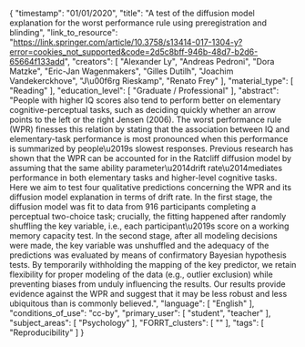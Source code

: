 {
    "timestamp": "01/01/2020",
    "title": "A test of the diffusion model explanation for the worst performance rule using preregistration and blinding",
    "link_to_resource": "https://link.springer.com/article/10.3758/s13414-017-1304-y?error=cookies_not_supported&code=2d5c8bff-946b-48d7-b2d6-65664f133add",
    "creators": [
        "Alexander Ly",
        "Andreas Pedroni",
        "Dora Matzke",
        "Eric-Jan Wagenmakers",
        "Gilles Dutilh",
        "Joachim Vandekerckhove",
        "J\u00f6rg Rieskamp",
        "Renato Frey"
    ],
    "material_type": [
        "Reading"
    ],
    "education_level": [
        "Graduate / Professional"
    ],
    "abstract": "People with higher IQ scores also tend to perform better on elementary cognitive-perceptual tasks, such as deciding quickly whether an arrow points to the left or the right Jensen (2006). The worst performance rule (WPR) finesses this relation by stating that the association between IQ and elementary-task performance is most pronounced when this performance is summarized by people\u2019s slowest responses. Previous research has shown that the WPR can be accounted for in the Ratcliff diffusion model by assuming that the same ability parameter\u2014drift rate\u2014mediates performance in both elementary tasks and higher-level cognitive tasks. Here we aim to test four qualitative predictions concerning the WPR and its diffusion model explanation in terms of drift rate. In the first stage, the diffusion model was fit to data from 916 participants completing a perceptual two-choice task; crucially, the fitting happened after randomly shuffling the key variable, i.e., each participant\u2019s score on a working memory capacity test. In the second stage, after all modeling decisions were made, the key variable was unshuffled and the adequacy of the predictions was evaluated by means of confirmatory Bayesian hypothesis tests. By temporarily withholding the mapping of the key predictor, we retain flexibility for proper modeling of the data (e.g., outlier exclusion) while preventing biases from unduly influencing the results. Our results provide evidence against the WPR and suggest that it may be less robust and less ubiquitous than is commonly believed.",
    "language": [
        "English"
    ],
    "conditions_of_use": "cc-by",
    "primary_user": [
        "student",
        "teacher"
    ],
    "subject_areas": [
        "Psychology"
    ],
    "FORRT_clusters": [
        ""
    ],
    "tags": [
        "Reproducibility"
    ]
}